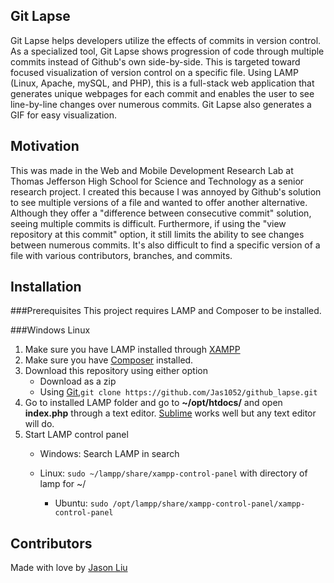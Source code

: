 ## Git Lapse

Git Lapse helps developers utilize the effects of commits in version control. As a specialized tool, Git Lapse shows progression of code through multiple commits instead of Github's own side-by-side. This is targeted toward focused visualization of version control on a specific file. Using LAMP (Linux, Apache, mySQL, and PHP), this is a full-stack web application that generates unique webpages for each commit and enables the user to see line-by-line changes over numerous commits. Git Lapse also generates a GIF for easy visualization. 

## Motivation

This was made in the Web and Mobile Development Research Lab at Thomas Jefferson High School for Science and Technology as a senior research project. I created this because I was annoyed by Github's solution to see multiple versions of a file and wanted to offer another alternative. Although they offer a "difference between consecutive commit" solution, seeing multiple commits is difficult. Furthermore, if using the "view repository at this commit" option, it still limits the ability to see changes between numerous commits. It's also difficult to find a specific version of a file with various contributors, branches, and commits.

## Installation

###Prerequisites
This project requires LAMP and Composer to be installed.

###Windows Linux
1. Make sure you have LAMP installed through [XAMPP](https://www.apachefriends.org/index.html)
2. Make sure you have [Composer](https://getcomposer.org/) installed.
2. Download this repository using either option
    - Download as a zip
    - Using [Git](https://git-scm.com/downloads),```git clone https://github.com/Jas1052/github_lapse.git```
3. Go to installed LAMP folder and go to **~/opt/htdocs/** and open **index.php** through a text editor. [Sublime](https://www.sublimetext.com/) works well but any text editor will do.
4. Start LAMP control panel
    - Windows: Search LAMP in search
    - Linux: ```sudo ~/lampp/share/xampp-control-panel``` with directory of lamp for ~/

        - Ubuntu: ```sudo /opt/lampp/share/xampp-control-panel/xampp-control-panel```


## Contributors

Made with love by [Jason Liu](www.github.com/Jas1052)
